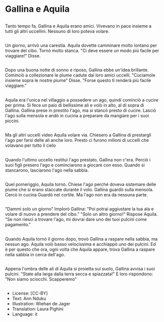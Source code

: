 # Gallina e Aquila

##
Tanto tempo fa, Gallina e Aquila erano amici. Vivevano in pace insieme a tutti gli altri uccellini. Nessuno di loro poteva volare.

##
Un giorno, arrivò una carestia. Aquila dovette camminare molto lontano per trovare del cibo. Tornò molto stanca. "Ci deve essere un modo più facile per viaggiare!" Disse.

##
Dopo una buona notte di sonno e riposo, Gallina ebbe un'idea brillante. Cominciò a collezionare le piume cadute dai loro amici uccelli. "Cuciamole insieme sopra le nostre piume" Disse. "Forse questo ti renderà più facile viaggiare."

##
Aquila era l'unica nel villaggio a possedere un ago, quindi cominciò a cucire per prima. Si fece un paio di bellissime ali e volò in alto, al di sopra di Gallina. Gallina prese in prestito l'ago, ma si stancò presto di cucire. Lasciò l'ago sulla mensola e andò in cucina a preparare da mangiare per i suoi piccini.

##
Ma gli altri uccelli video Aquila volare via. Chiesero a Gallina di prestargli l'ago per farsi delle ali anche loro. Presto ci furono milioni di uccelli che volavano per tutto il cielo

##
Quando l'ultimo uccello restituì l'ago prestato, Gallina non c'era. Perciò i suoi figli presero l'ago e cominciarono a giocare con esso. Quando si stancarono, lasciarono l'ago nella sabbia.

##
Quel pomeriggio, Aquila tornò. Chiese l'ago perché doveva sistemare delle piume che si erano staccate durante il volo. Gallina guardò sulla mensola. Cercò in cucina Guardò nel cortile. Ma l'ago non era da nessuna parte.

##
"Dammi solo un giorno" Implorò Gallina: "Poi potrai aggiustare la tua ala e volare di nuovo a prendere del cibo."  "Solo un altro giorno!" Rispose Aquila. "Se non riesci a trovare l'ago, mi dovrai dare uno dei tuoi pulcini come pagamento."

##
Quando Aquila tornò il giorno dopo, trovò Gallina a raspare nella sabbia, ma nessun ago. Aquila volò basso velocissima e acchiappò uno dei pulcini. Ed è per questo che ora, ogni volta che Aquila appare, trova Gallina a raspare nella sabbia in cerca dell'ago.

##
Appena l'ombra delle ali di Aquila si proietta sul suolo, Gallina avvisa i suoi pulcini. "State alla larga dalla terra secca e spiazzata!" E loro rispondono:  "Non siamo sciocchi. Scapperemo"

##
* License: [CC-BY]
* Text: Ann Nduku
* Illustration: Wiehan de Jager
* Translation: Laura Pighini
* Language: it
